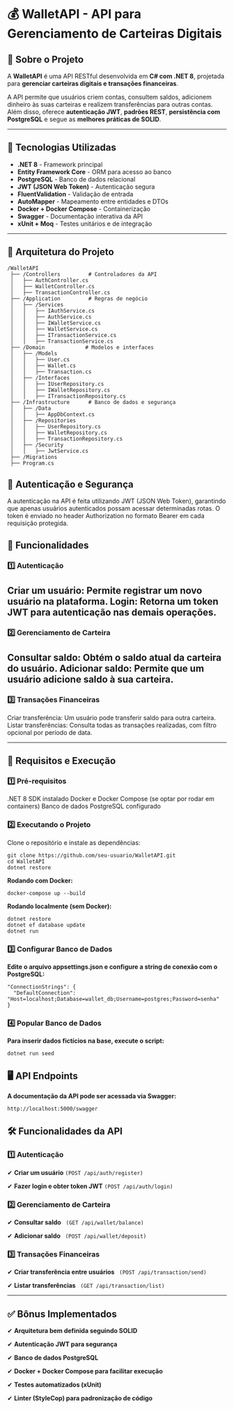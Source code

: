 # 💰 WalletAPI - API para Gerenciamento de Carteiras Digitais

## 📖 Sobre o Projeto
A **WalletAPI** é uma API RESTful desenvolvida em **C# com .NET 8**, projetada para **gerenciar carteiras digitais e transações financeiras**. 

A API permite que usuários criem contas, consultem saldos, adicionem dinheiro às suas carteiras e realizem transferências para outras contas. Além disso, oferece **autenticação JWT**, **padrões REST**, **persistência com PostgreSQL** e segue as **melhores práticas de SOLID**.

---

## 🚀 **Tecnologias Utilizadas**
- **.NET 8** - Framework principal  
- **Entity Framework Core** - ORM para acesso ao banco  
- **PostgreSQL** - Banco de dados relacional  
- **JWT (JSON Web Token)** - Autenticação segura  
- **FluentValidation** - Validação de entrada  
- **AutoMapper** - Mapeamento entre entidades e DTOs  
- **Docker + Docker Compose** - Containerização  
- **Swagger** - Documentação interativa da API  
- **xUnit + Moq** - Testes unitários e de integração  

---

## 📂 **Arquitetura do Projeto**
```
/WalletAPI
 ├── /Controllers         # Controladores da API
 │   ├── AuthController.cs
 │   ├── WalletController.cs
 │   ├── TransactionController.cs
 ├── /Application         # Regras de negócio
 │   ├── /Services
 │   │   ├── IAuthService.cs
 │   │   ├── AuthService.cs
 │   │   ├── IWalletService.cs
 │   │   ├── WalletService.cs
 │   │   ├── ITransactionService.cs
 │   │   ├── TransactionService.cs
 ├── /Domain             # Modelos e interfaces
 │   ├── /Models
 │   │   ├── User.cs
 │   │   ├── Wallet.cs
 │   │   ├── Transaction.cs
 │   ├── /Interfaces
 │   │   ├── IUserRepository.cs
 │   │   ├── IWalletRepository.cs
 │   │   ├── ITransactionRepository.cs
 ├── /Infrastructure      # Banco de dados e segurança
 │   ├── /Data
 │   │   ├── AppDbContext.cs
 │   ├── /Repositories
 │   │   ├── UserRepository.cs
 │   │   ├── WalletRepository.cs
 │   │   ├── TransactionRepository.cs
 │   ├── /Security
 │   │   ├── JwtService.cs
 ├── /Migrations
 ├── Program.cs
```

## 🔐 Autenticação e Segurança
A autenticação na API é feita utilizando JWT (JSON Web Token), garantindo que apenas usuários autenticados possam acessar determinadas rotas. O token é enviado no header Authorization no formato Bearer <token> em cada requisição protegida.


## 📌 Funcionalidades
### **1️⃣ Autenticação**
Criar um usuário: Permite registrar um novo usuário na plataforma.
Login: Retorna um token JWT para autenticação nas demais operações.
---
### **2️⃣ Gerenciamento de Carteira**
Consultar saldo: Obtém o saldo atual da carteira do usuário.
Adicionar saldo: Permite que um usuário adicione saldo à sua carteira.
---
### **3️⃣ Transações Financeiras**
Criar transferência: Um usuário pode transferir saldo para outra carteira.
Listar transferências: Consulta todas as transações realizadas, com filtro opcional por período de data.

---

## 📜 Requisitos e Execução
### **1️⃣ Pré-requisitos**
.NET 8 SDK instalado
Docker e Docker Compose (se optar por rodar em containers)
Banco de dados PostgreSQL configurado
### **2️⃣ Executando o Projeto**
Clone o repositório e instale as dependências:
```
git clone https://github.com/seu-usuario/WalletAPI.git
cd WalletAPI
dotnet restore
```
**Rodando com Docker:**
```
docker-compose up --build
```
**Rodando localmente (sem Docker):**
```
dotnet restore
dotnet ef database update
dotnet run
```
### **3️⃣ Configurar Banco de Dados**
**Edite o arquivo appsettings.json e configure a string de conexão com o PostgreSQL:**
```
"ConnectionStrings": {
  "DefaultConnection": "Host=localhost;Database=wallet_db;Username=postgres;Password=senha"
}
```

### **4️⃣ Popular Banco de Dados**
**Para inserir dados fictícios na base, execute o script:**
```
dotnet run seed
```

## 🖥 API Endpoints
**A documentação da API pode ser acessada via Swagger:**
```
http://localhost:5000/swagger
```
## 🛠 Funcionalidades da API
### **1️⃣ Autenticação**
✔ **Criar um usuário** ```(POST /api/auth/register)```

✔ **Fazer login e obter token JWT** ```(POST /api/auth/login)```

### **2️⃣ Gerenciamento de Carteira**
✔ **Consultar saldo** ``` (GET /api/wallet/balance)```

✔ **Adicionar saldo** ``` (POST /api/wallet/deposit)```

### **3️⃣ Transações Financeiras**
✔ **Criar transferência entre usuários** ``` (POST /api/transaction/send)```

✔ **Listar transferências** ``` (GET /api/transaction/list)```

---

## ✅ Bônus Implementados
✔ **Arquitetura bem definida seguindo SOLID**

✔ **Autenticação JWT para segurança**

✔ **Banco de dados PostgreSQL**

✔ **Docker + Docker Compose para facilitar execução**

✔ **Testes automatizados (xUnit)**

✔ **Linter (StyleCop) para padronização de código**
